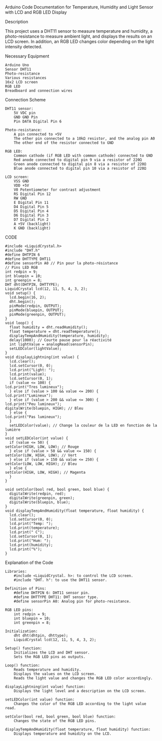 Arduino Code Documentation for Temperature, Humidity and Light Sensor with LCD and RGB LED Display

Description

This project uses a DHT11 sensor to measure temperature and humidity, a photo-resistance to measure ambient light, and displays the results on an LCD screen. In addition, an RGB LED changes color depending on the light intensity detected.

Necessary Equipment

    Arduino Uno
    Sensor DHT11
    Photo-resistance
    Various resistances
    16x2 LCD screen
    RGB LED
    Breadboard and connection wires

Connection Scheme

    DHT11 sensor:
        5V VDC pin
        GND GND Pin
        Pin DATA Digital Pin 6

    Photo-resistance:
        A pin connected to +5V
        The other pin connected to a 10kΩ resistor, and the analog pin A0
        The other end of the resistor connected to GND

    RGB LED:
        Common cathode (if RGB LED with common cathode) connected to GND
        Red anode connected to digital pin 9 via a resistor of 220Ω
        Green anode connected to digital pin 8 via a resistor of 220Ω
        Blue anode connected to digital pin 10 via a resistor of 220Ω

    LCD screen:
        VSS GND
        VDD +5V
        V0 Potentiometer for contrast adjustment
        RS Digital Pin 12
        RW GND
        E Digital Pin 11
        D4 Digital Pin 5
        D5 Digital Pin 4
        D6 Digital Pin 3
        D7 Digital Pin 2
        A +5V (backlight)
        K GND (backlight)

CODE

    #include <LiquidCrystal.h>
    #include "DHT.h"
    #define DHTPIN 6
    #define DHTTYPE DHT11
    #define sensorPin A0 // Pin pour la photo-résistance
    // Pins LED RGB
    int redpin = 9;
    int bluepin = 10;
    int greenpin = 8;
    DHT dht(DHTPIN, DHTTYPE);
    LiquidCrystal lcd(12, 11, 5, 4, 3, 2);
    void setup() {
      lcd.begin(16, 2);
      dht.begin();
      pinMode(redpin, OUTPUT);
      pinMode(bluepin, OUTPUT);
      pinMode(greenpin, OUTPUT);
    }
    void loop() {
      float humidity = dht.readHumidity();
      float temperature = dht.readTemperature();
      displayTempAndHumidity(temperature, humidity);
      delay(1000); // Courte pause pour la réactivité
      int lightValue = analogRead(sensorPin);
      setLEDColor(lightValue);
    }
    void displayLightning(int value) {
      lcd.clear();
      lcd.setCursor(0, 0);
      lcd.print("Light: ");
      lcd.print(value);
      lcd.setCursor(0, 1);
      if (value <= 100) {
    lcd.print("Tres lumineux");
      } else if (value > 100 && value <= 200) {
    lcd.print("Lumineux");
      } else if (value > 200 && value <= 300) {
    lcd.print("Peu lumineux");
    digitalWrite(bluepin, HIGH); // Bleu
      } else {
    lcd.print("Pas lumineux");
      }
      setLEDColor(value); // Change la couleur de la LED en fonction de la lumière
    }
    void setLEDColor(int value) {
      if (value <= 50) {
    setColor(HIGH, LOW, LOW); // Rouge
      } else if (value > 50 && value <= 150) {
    setColor(LOW, HIGH, LOW); // Vert
      } else if (value > 150 && value <= 250) {
    setColor(LOW, LOW, HIGH); // Bleu
      } else {
    setColor(HIGH, LOW, HIGH); // Magenta
      }
    }

    void setColor(bool red, bool green, bool blue) {
      digitalWrite(redpin, red);
      digitalWrite(greenpin, green);
      digitalWrite(bluepin, blue);
    }
    void displayTempAndHumidity(float temperature, float humidity) {
      lcd.clear();
      lcd.setCursor(0, 0);
      lcd.print("Temp: ");
      lcd.print(temperature);
      lcd.print(" C");
      lcd.setCursor(0, 1);
      lcd.print("Hum: ");
      lcd.print(humidity);
      lcd.print("%");
    }

Explanation of the Code

    Libraries:
        #include <LiquidCrystal. h>: to control the LCD screen.
        #include "DHT. h": to use the DHT11 sensor.

    Definition of Pins:
        #define DHTPIN 6: DHT11 sensor pin.
        #define DHTTYPE DHT11: DHT sensor type.
        #define sensorPin A0: Analog pin for photo-resistance.

    RGB LED pins:
        int redpin = 9;
        int bluepin = 10;
        int greenpin = 8;

    Initialization:
        dht dht(dhtpin, dhttype);
        LiquidCrystal lcd(12, 11, 5, 4, 3, 2);

    Setup() function:
        Initializes the LCD and DHT sensor.
        Sets the RGB LED pins as outputs.

    Loop() function:
        Reads temperature and humidity.
        Displays the values on the LCD screen.
        Reads the light value and changes the RGB LED color accordingly.

    displayLightning(int value) function:
        Displays the light level and a description on the LCD screen.

    setLEDColor(int value) function:
        Changes the color of the RGB LED according to the light value read.

    setColor(bool red, bool green, bool blue) function:
        Changes the state of the RGB LED pins.

    displayTempAndHumidity(float temperature, float humidity) function:
        Displays temperature and humidity on the LCD.
